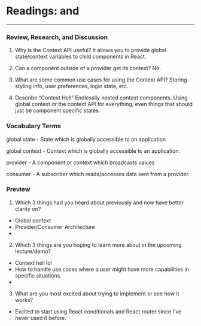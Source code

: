 # Readings: <Login /> and <Auth />
-------------------------------------------------

### Review, Research, and Discussion

1. Why is the Context API useful?
  It allows you to provide global state/context variables to child components in React.

2. Can a component outside of a provider get its context?
  No.

3. What are some common use cases for using the Context API?
  Storing styling info, user preferences, login state, etc.

4. Describe “Context Hell”
  Endlesslly nested context components. Using global context or the context API for everything, even things that should just be component specific states.

### Vocabulary Terms

global state - State which is globally accessible to an application

global context - Context which is globally accessible to an application.

provider - A component or context which broadcasts values

consumer - A subscriber which reads/accesses data sent from a provider.

### Preview

1. Which 3 things had you heard about previously and now have better clarity on?
  - Global context
  - Provider/Consumer Architecture
  - 
2. Which 3 things are you hoping to learn more about in the upcoming lecture/demo?
  - Context hell lol
  - How to handle use cases where a user might have more capabilities in specific situations.
  - 
3. What are you most excited about trying to implement or see how it works?
  - Excited to start using React conditionals and React router since I've never used it before.